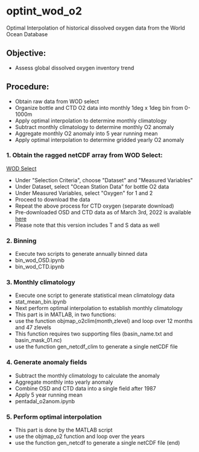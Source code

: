 # optint_wod_o2
Optimal Interpolation of historical dissolved oxygen data from the World Ocean Database

## Objective: 
- Assess global dissolved oxygen inventory trend

## Procedure:
- Obtain raw data from WOD select
- Organize bottle and CTD O2 data into monthly 1deg x 1deg bin from 0-1000m
- Apply optimal interpolation to determine monthly climatology
- Subtract monthly climatology to determine monthly O2 anomaly
- Aggregate monthly O2 anomaly into 5 year running mean
- Apply optimal interpolation to determine gridded yearly O2 anomaly

### 1. Obtain the ragged netCDF array from WOD Select: 
[WOD Select](https://www.ncei.noaa.gov/access/world-ocean-database-select/dbsearch.html)
- Under "Selection Criteria", choose "Dataset" and "Measured Variables"
- Under Dataset, select "Ocean Station Data" for bottle O2 data
- Under Measured Variables, select "Oxygen" for 1 and 2
- Proceed to download the data
- Repeat the above process for CTD oxygen (separate download)
- Pre-downloaded OSD and CTD data as of March 3rd, 2022 is available [here](https://www.dropbox.com/sh/ivfo1yicivwaea7/AADiYhXFX8NROevV3yucOrLca?dl=0)
- Please note that this version includes T and S data as well

### 2. Binning
- Execute two scripts to generate annually binned data
- bin_wod_OSD.ipynb
- bin_wod_CTD.ipynb

### 3. Monthly climatology
- Execute one script to generate statistical mean climatology data
- stat_mean_bin.ipynb
- Next perform optimal interpolation to establish monthly climatology
- This part is in MATLAB, in two functions: 
- use the function objmap_o2clim(month,zlevel) and loop over 12 months and 47 zlevels
- This function requires two supporting files (basin_name.txt and basin_mask_01.nc)
- use the function gen_netcdf_clim to generate a single netCDF file

### 4. Generate anomaly fields
- Subtract the monthly climatology to calculate the anomaly
- Aggregate monthly into yearly anomaly
- Combine OSD and CTD data into a single field after 1987
- Apply 5 year running mean
- pentadal_o2anom.ipynb

### 5. Perform optimal interpolation
- This part is done by the MATLAB script
- use the objmap_o2 function and loop over the years 
- use the function gen_netcdf to generate a single netCDF file (end)
